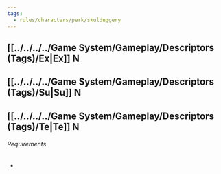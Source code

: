 ```yaml
---
tags:
  - rules/characters/perk/skulduggery
---
```

## [[../../../../Game System/Gameplay/Descriptors (Tags)/Ex|Ex]] N
## [[../../../../Game System/Gameplay/Descriptors (Tags)/Su|Su]] N
## [[../../../../Game System/Gameplay/Descriptors (Tags)/Te|Te]] N


###### Requirements
- 